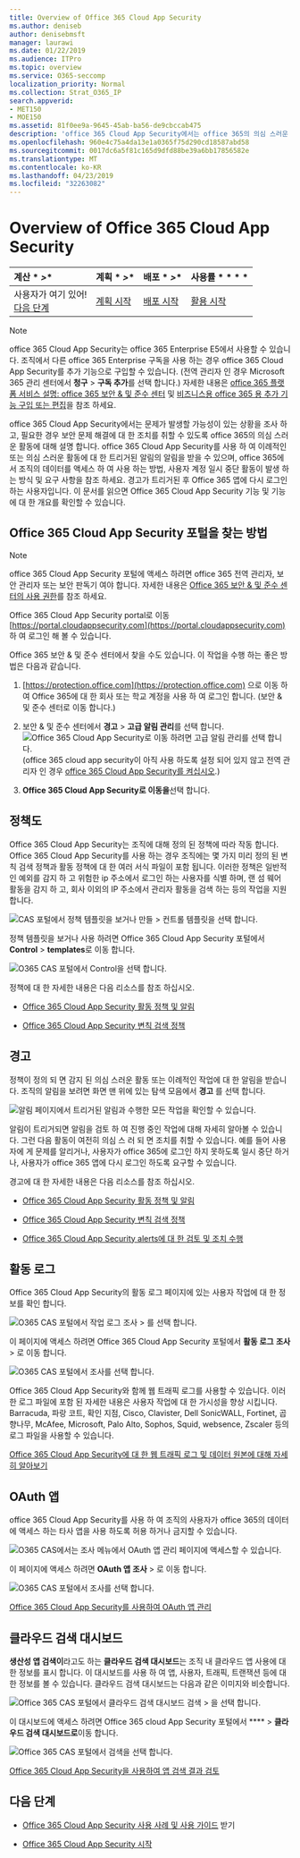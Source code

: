 ```yaml
---
title: Overview of Office 365 Cloud App Security
ms.author: deniseb
author: denisebmsft
manager: laurawi
ms.date: 01/22/2019
ms.audience: ITPro
ms.topic: overview
ms.service: O365-seccomp
localization_priority: Normal
ms.collection: Strat_O365_IP
search.appverid:
- MET150
- MOE150
ms.assetid: 81f0ee9a-9645-45ab-ba56-de9cbccab475
description: 'office 365 Cloud App Security에서는 office 365의 의심 스러운 활동에 대 한 정보를 제공 하므로 문제가 발생할 가능성이 있는 상황을 조사 하 고, 필요한 경우 보안 문제 해결에 대 한 조치를 취할 수 있습니다. '
ms.openlocfilehash: 960e4c75a4da13e1a0365f75d290cd18587abd58
ms.sourcegitcommit: 0017dc6a5f81c165d9dfd88be39a6bb17856582e
ms.translationtype: MT
ms.contentlocale: ko-KR
ms.lasthandoff: 04/23/2019
ms.locfileid: "32263082"
---
```

# <a name="overview-of-office-365-cloud-app-security"></a>Overview of Office 365 Cloud App Security
  
|계산 * *\>**|계획 * *\>**|배포 * *\>**|사용률 * * * *|
|:-----|:-----|:-----|:-----|
|사용자가 여기 있어!  <br/> [다음 단계](get-ready-for-office-365-cas.md) <br/> |[계획 시작](get-ready-for-office-365-cas.md) <br/> |[배포 시작](turn-on-office-365-cas.md) <br/> |[활용 시작](utilization-activities-for-ocas.md) <br/> |
   
> [!NOTE]
> office 365 Cloud App Security는 office 365 Enterprise E5에서 사용할 수 있습니다. 조직에서 다른 office 365 Enterprise 구독을 사용 하는 경우 office 365 Cloud App Security를 추가 기능으로 구입할 수 있습니다. (전역 관리자 인 경우 Microsoft 365 관리 센터에서 **청구** \> **구독 추가**를 선택 합니다.) 자세한 내용은 [office 365 플랫폼 서비스 설명: office 365 보안 &amp; 및 준수 센터](https://docs.microsoft.com/office365/servicedescriptions/office-365-platform-service-description/office-365-securitycompliance-center) 및 [비즈니스용 office 365 용 추가 기능 구입 또는 편집](https://docs.microsoft.com/office365/admin/subscriptions-and-billing/buy-or-edit-an-add-on)을 참조 하세요. 
  
office 365 Cloud App Security에서는 문제가 발생할 가능성이 있는 상황을 조사 하 고, 필요한 경우 보안 문제 해결에 대 한 조치를 취할 수 있도록 office 365의 의심 스러운 활동에 대해 설명 합니다. office 365 Cloud App Security를 사용 하 여 이례적인 또는 의심 스러운 활동에 대 한 트리거된 알림의 알림을 받을 수 있으며, office 365에서 조직의 데이터를 액세스 하 여 사용 하는 방법, 사용자 계정 일시 중단 활동이 발생 하는 방식 및 요구 사항을 참조 하세요. 경고가 트리거된 후 Office 365 앱에 다시 로그인 하는 사용자입니다. 이 문서를 읽으면 Office 365 Cloud App Security 기능 및 기능에 대 한 개요를 확인할 수 있습니다.
  
    
## <a name="how-to-find-the-office-365-cloud-app-security-portal"></a>Office 365 Cloud App Security 포털을 찾는 방법

> [!NOTE]
> office 365 Cloud App Security 포털에 액세스 하려면 office 365 전역 관리자, 보안 관리자 또는 보안 판독기 여야 합니다. 자세한 내용은 [Office 365 보안 &amp; 및 준수 센터의 사용 권한](permissions-in-the-security-and-compliance-center.md)를 참조 하세요. 
  
Office 365 Cloud App Security portal로 이동 [https://portal.cloudappsecurity.com](https://portal.cloudappsecurity.com) 하 여 로그인 해 볼 수 있습니다. 

Office 365 보안 &amp; 및 준수 센터에서 찾을 수도 있습니다. 이 작업을 수행 하는 좋은 방법은 다음과 같습니다.
  
1. [https://protection.office.com](https://protection.office.com) 으로 이동 하 여 Office 365에 대 한 회사 또는 학교 계정을 사용 하 여 로그인 합니다. (보안 &amp; 및 준수 센터로 이동 합니다.)
    
2. 보안 &amp; 및 준수 센터에서 **경고** \> **고급 알림 관리**를 선택 합니다. <br/>![Office 365 Cloud App Security로 이동 하려면 고급 알림 관리를 선택 합니다.](media/958632d4-03e3-4ade-8e22-d5509db6fca7.png)<br/>(office 365 cloud app security이 아직 사용 하도록 설정 되어 있지 않고 전역 관리자 인 경우 [office 365 Cloud App Security를 켜십시오](turn-on-office-365-cas.md).)
    
3. **Office 365 Cloud App Security로 이동을**선택 합니다. 
    
## <a name="policies"></a>정책도

Office 365 Cloud App Security는 조직에 대해 정의 된 정책에 따라 작동 합니다. Office 365 Cloud App Security를 사용 하는 경우 조직에는 몇 가지 미리 정의 된 변칙 검색 정책과 활동 정책에 대 한 여러 서식 파일이 포함 됩니다. 이러한 정책은 일반적인 예외를 감지 하 고 위험한 ip 주소에서 로그인 하는 사용자를 식별 하며, 랜 섬 웨어 활동을 감지 하 고, 회사 이외의 IP 주소에서 관리자 활동을 검색 하는 등의 작업을 지원 합니다.
  
![CAS 포털에서 정책 템플릿을 보거나 만들 \> 컨트롤 템플릿을 선택 합니다.](media/88f615b4-aa8a-480c-b239-323dfcd628e1.png)
  
정책 템플릿을 보거나 사용 하려면 Office 365 Cloud App Security 포털에서 **Control** \> **templates**로 이동 합니다. 
  
![O365 CAS 포털에서 Control을 선택 합니다.](media/287c2ea9-5172-4697-8e0e-b9ab654105bc.png)
  
정책에 대 한 자세한 내용은 다음 리소스를 참조 하십시오.
  
- [Office 365 Cloud App Security 활동 정책 및 알림](activity-policies-and-alerts.md)
    
- [Office 365 Cloud App Security 변칙 검색 정책](anomaly-detection-policies-in-ocas.md)
    
## <a name="alerts"></a>경고

정책이 정의 되 면 감지 된 의심 스러운 활동 또는 이례적인 작업에 대 한 알림을 받습니다. 조직의 알림을 보려면 화면 맨 위에 있는 탐색 모음에서 **경고** 를 선택 합니다. 
  
![알림 페이지에서 트리거된 알림과 수행한 모든 작업을 확인할 수 있습니다.](media/3b53d4c9-4b13-435d-8547-8c0f9ae6b914.png)
  
알림이 트리거되면 알림을 검토 하 여 진행 중인 작업에 대해 자세히 알아볼 수 있습니다. 그런 다음 활동이 여전히 의심 스 러 되 면 조치를 취할 수 있습니다. 예를 들어 사용자에 게 문제를 알리거나, 사용자가 office 365에 로그인 하지 못하도록 일시 중단 하거나, 사용자가 office 365 앱에 다시 로그인 하도록 요구할 수 있습니다.
  
경고에 대 한 자세한 내용은 다음 리소스를 참조 하십시오.
  
- [Office 365 Cloud App Security 활동 정책 및 알림](activity-policies-and-alerts.md)
    
- [Office 365 Cloud App Security 변칙 검색 정책](anomaly-detection-policies-in-ocas.md)
    
- [Office 365 Cloud App Security alerts에 대 한 검토 및 조치 수행](review-office-365-cas-alerts.md)
    
## <a name="activity-logs"></a>활동 로그

Office 365 Cloud App Security의 활동 로그 페이지에 있는 사용자 작업에 대 한 정보를 확인 합니다.
  
![O365 CAS 포털에서 작업 로그 조사 \> 를 선택 합니다.](media/ec19e77d-4e11-49fc-ab7c-0e8b0c29c93c.png)
  
이 페이지에 액세스 하려면 Office 365 Cloud App Security 포털에서 **활동 로그** **조사** \> 로 이동 합니다. 
  
![O365 CAS 포털에서 조사를 선택 합니다.](media/8c7b87c9-71a6-4952-adb2-185e941ffe9a.png)
  
Office 365 Cloud App Security와 함께 웹 트래픽 로그를 사용할 수 있습니다. 이러한 로그 파일에 포함 된 자세한 내용은 사용자 작업에 대 한 가시성을 향상 시킵니다. Barracuda, 파랑 코트, 확인 지점, Cisco, Clavister, Dell SonicWALL, Fortinet, 곱 향나무, McAfee, Microsoft, Palo Alto, Sophos, Squid, websence, Zscaler 등의 로그 파일을 사용할 수 있습니다.
  
[Office 365 Cloud App Security에 대 한 웹 트래픽 로그 및 데이터 원본에 대해 자세히 알아보기](web-traffic-logs-and-data-sources-for-ocas.md)
  
## <a name="oauth-apps"></a>OAuth 앱

office 365 Cloud App Security를 사용 하 여 조직의 사용자가 office 365의 데이터에 액세스 하는 타사 앱을 사용 하도록 허용 하거나 금지할 수 있습니다.
  
![O365 CAS에서는 조사 메뉴에서 OAuth 앱 관리 페이지에 액세스할 수 있습니다.](media/78272cda-986f-4b3b-bbbe-8c236c74f5d3.png)
  
이 페이지에 액세스 하려면 **OAuth 앱** **조사** \> 로 이동 합니다. 
  
![O365 CAS 포털에서 조사를 선택 합니다.](media/8c7b87c9-71a6-4952-adb2-185e941ffe9a.png)
  
[Office 365 Cloud App Security를 사용하여 OAuth 앱 관리](manage-app-permissions-in-ocas.md)
  
## <a name="cloud-discovery-dashboard"></a>클라우드 검색 대시보드

**생산성 앱 검색이**라고도 하는 **클라우드 검색 대시보드**는 조직 내 클라우드 앱 사용에 대 한 정보를 표시 합니다. 이 대시보드를 사용 하 여 앱, 사용자, 트래픽, 트랜잭션 등에 대 한 정보를 볼 수 있습니다. 클라우드 검색 대시보드는 다음과 같은 이미지와 비슷합니다. 
  
![Office 365 CAS 포털에서 클라우드 검색 대시보드 검색 \> 을 선택 합니다.](media/61269290-fd82-4d4b-8045-aea1ebc82287.png)
  
이 대시보드에 액세스 하려면 Office 365 cloud App Security 포털에서 **** \> **클라우드 검색 대시보드로**이동 합니다. 
  
![Office 365 CAS 포털에서 검색을 선택 합니다.](media/73b5299f-94b5-49dd-a00f-154d188eb2c5.png)
  
[Office 365 Cloud App Security을 사용하여 앱 검색 결과 검토](review-app-discovery-findings-in-ocas.md)
  
## <a name="next-steps"></a>다음 단계

- [Office 365 Cloud App Security 사용 사례 및 사용 가이드](https://aka.ms/O365CASGuide) 받기
    
- [Office 365 Cloud App Security 시작](get-ready-for-office-365-cas.md)
    

